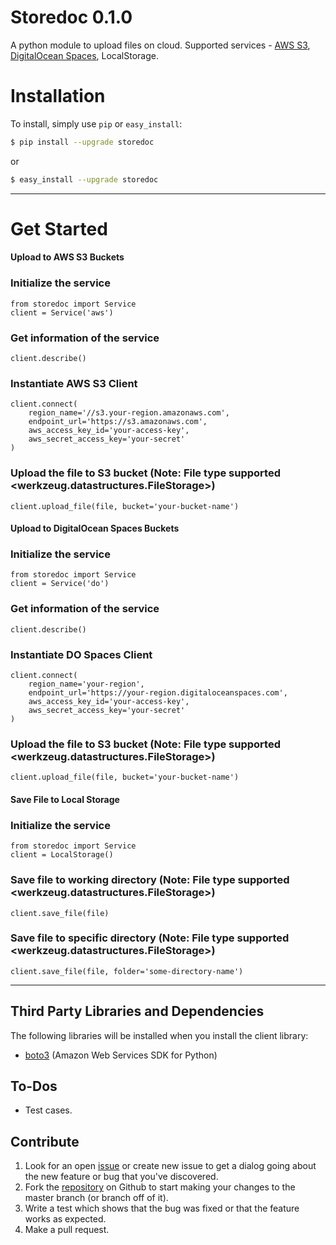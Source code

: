 # Storedoc 0.1.0

A python module to upload files on cloud. Supported services - [AWS S3](https://aws.amazon.com/s3/), [DigitalOcean Spaces](https://www.digitalocean.com/docs/spaces/), LocalStorage.

# Installation
To install, simply use `pip` or `easy_install`:

```bash
$ pip install --upgrade storedoc
```
or
```bash
$ easy_install --upgrade storedoc
```
------------

# Get Started

#### Upload to AWS S3 Buckets

### Initialize the service

    from storedoc import Service
    client = Service('aws')

### Get information of the service

    client.describe()

### Instantiate AWS S3 Client

    client.connect(
        region_name='//s3.your-region.amazonaws.com',
        endpoint_url='https://s3.amazonaws.com',
        aws_access_key_id='your-access-key',
        aws_secret_access_key='your-secret'
    )

### Upload the file to S3 bucket (Note: File type supported <werkzeug.datastructures.FileStorage>)

    client.upload_file(file, bucket='your-bucket-name')
    

#### Upload to DigitalOcean Spaces Buckets

### Initialize the service

    from storedoc import Service
    client = Service('do')

### Get information of the service

    client.describe()

### Instantiate DO Spaces Client

    client.connect(
        region_name='your-region',
        endpoint_url='https://your-region.digitaloceanspaces.com',
        aws_access_key_id='your-access-key',
        aws_secret_access_key='your-secret'
    )

### Upload the file to S3 bucket (Note: File type supported <werkzeug.datastructures.FileStorage>)

    client.upload_file(file, bucket='your-bucket-name')


#### Save File to Local Storage

### Initialize the service

    from storedoc import Service
    client = LocalStorage()

### Save file to working directory (Note: File type supported <werkzeug.datastructures.FileStorage>)

    client.save_file(file)

### Save file to specific directory (Note: File type supported <werkzeug.datastructures.FileStorage>)

    client.save_file(file, folder='some-directory-name')

------

## Third Party Libraries and Dependencies
The following libraries will be installed when you install the client library:
* [boto3](https://boto3.amazonaws.com/v1/documentation/api/latest/index.html) (Amazon Web Services SDK for Python)

## To-Dos
- Test cases.

## Contribute
1. Look for an open [issue](https://github.com/rakeshgunduka/storedoc/issues) or create new issue to get a dialog going about the new feature or bug that you've discovered.
2. Fork the [repository](https://github.com/rakeshgunduka/storedoc) on Github to start making your changes to the master branch (or branch off of it).
3. Write a test which shows that the bug was fixed or that the feature works as expected.
4. Make a pull request.

